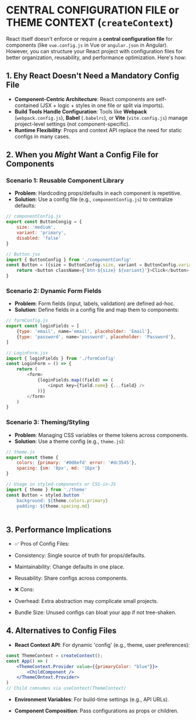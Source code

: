 # CENTRAL CONFIGURATION FILE or THEME CONTEXT (`createContext`)

React itself doesn't enforce or require a **central configuration file** for components (like `vue.config.js` in Vue or `angular.json` in Angular). However, you can structure your React project with configuration files for better organization, reusability, and performance optimization. Here's how:

## 1. Ehy React Doesn't Need a Mandatory Config File

* **Component-Centric Architecture**: React components are self-contained (JSX + logic + styles in one file or split via imports).
* **Build Tools Handle Configuration**: Tools like **Webpack** (`webpack.config.js`), **Babel** (`.babelrc`), or **Vite** (`vite.config.js`) manage project-level settings (not component-specific).
* **Runtime Flexibility**: Props and context API replace the need for static configs in many cases.

## 2. When you _Might_ Want a Config File for Components

### Scenario 1: Reusable Component Library

* **Problem**: Hardcoding props/defaults in each component is repetitive.
* **Solution**: Use a config file (e.g., `componentConfig.js`) to centralize defaults:

```js
// componentConfig.js
export const ButtonCongig = {
    size: 'medium',
    variant: 'primary',
    disabled: 'false'
}

// Button.jsx
import { ButtonConfig } from './componentConfig'
const Button = ({size = ButtonConfig.size, variant = ButtonConfig.variant}) => {
    return <button className={'btn-${size} ${variant}'}>Click</button>
}
```

### Scenario 2: Dynamic Form Fields

* **Problem**: Form fields (input, labels, validation) are defined ad-hoc.
* **Solution**: Define fields in a config file and map them to components:

```js
// formConfig.js
export const loginFields = [
    {type: 'email', name='email', placeholder: 'Email'},
    {type: 'password', name='password', placeholder: 'Password'},
]

// LoginForm.jsx
import { loginFields } from './formConfig'
const LoginForm = () => {
    return (
        <form>
            {loginFields.map((field) => (
                <input key={field.name} {...field} />
            ))}
        </form>
    )
}
```

### Scenario 3: Theming/Styling

* **Problem**: Managing CSS variables or theme tokens across components.
* **Solution**: Use a theme config (e.g., `theme.js`):

```js
// theme.js
export const theme {
    colors: {primary: '#0d6efd' error: '#dc3545'},
    spacing: {sm: '8px', md: '16px'}
}

// Usage in styled-components or CSS-in-JS
import { theme } from './theme'
const Button = styled.button `
    background: ${theme.colors.primary}
    padding: ${theme.spacing.md}
    `
```

## 3. Performance Implications

* ✅ Pros of Config Files:

- Consistency: Single source of truth for props/defaults.

- Maintainability: Change defaults in one place.

- Reusability: Share configs across components.

* ❌ Cons:

- Overhead: Extra abstraction may complicate small projects.

- Bundle Size: Unused configs can bloat your app if not tree-shaken.

## 4. Alternatives to Config Files

* **React Context API**: For dynamic 'config' (e.g., theme, user preferences):

```jsx
const ThemeContext = createContext();
const App() => (
    <ThemeContext.Provider value={{primaryColor: "blue"}}>
        <ChildComponent />
    </ThemeCOntext.Provider>
)
// Child comsumes via useContext(ThemeContext)
```

* **Environment Variables**: For build-time settings (e.g., API URLs).

* **Component Composition**: Pass configurations as props or children.